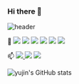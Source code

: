 ### Hi there 👋

![header](https://capsule-render.vercel.app/api?type=waving&height=200&color=auto&customColorList=2&text=Hello%20World!&animation=twinkling)

🌱
<img src="https://img.shields.io/badge/python-3776AB?style=flat-square&logo=python&logoColor=white">
<img src="https://img.shields.io/badge/c-A8B9CC?style=flat-square&logo=c&logoColor=white">
<img src="https://img.shields.io/badge/java-3776AB?style=flat-square&logo=java&logoColor=red">
<img src="https://img.shields.io/badge/html5-E34F26?style=flat-square&logo=html5%&logoColor=white">
<img src="https://img.shields.io/badge/github-181717?style=flat-square&logo=github%&logoColor=white">
<img src="https://img.shields.io/badge/git-F05032?style=flat-square&logo=git%&logoColor=white">

📫
 <a href="mailto:godjin11@gmail.com"><img src="https://img.shields.io/badge/Gmail-EA4335?style=flat-square&logo=Gmail&logoColor=white"> 
    </a>
<a href="https://open.kakao.com/o/s7hVaoNf" target="_blank"><img src="https://img.shields.io/badge/kakaotalk-FFCD00?style=flat-square&logo=kakaotalk&logoColor=white"/></a>
<a href="https://www.instagram.com/ky._.jjj" target="_blank"><img src="https://img.shields.io/badge/instagram-E4405F?style=flat-square&logo=instagram&logoColor=white"/></a>

![yujin's GitHub stats](https://github-readme-stats.vercel.app/api?username=kingy0ujin&show_icons=true&theme=calm_pink)


<!--
**kingy0ujin/kingy0ujin** is a ✨ _special_ ✨ repository because its `README.md` (this file) appears on your GitHub profile.

Here are some ideas to get you started:

- 🔭 I’m currently working on ...
- 🌱 I’m currently learning ...
- 👯 I’m looking to collaborate on ...
- 🤔 I’m looking for help with ...
- 💬 Ask me about ...
- 📫 How to reach me: ...
- 😄 Pronouns: ...
- ⚡ Fun fact: ...
-->
